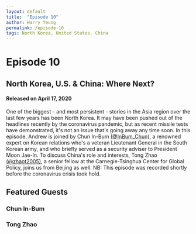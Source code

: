 ```yaml
---
layout: default
title:  "Episode 10"
author: Harry Yeung
permalink: /episode-10
tags: North Korea, United States, China
---
```


# Episode 10
## North Korea, U.S. & China: Where Next?
#### Released on April 17, 2020

<div id="buzzsprout-player-3395473"></div>
<script src="https://www.buzzsprout.com/699187/3395473-north-korea-u-s-china-where-next.js?container_id=buzzsprout-player-3395473&player=small" type="text/javascript" charset="utf-8"></script>

One of the biggest - and most persistent - stories in the Asia region over the last few years has been North Korea. It may have been pushed out of the headlines recently by the coronavirus pandemic, but as recent missile tests have demonstrated, it's not an issue that's going away any time soon. In this episode, Andrew is joined by Chun In-Bum [(@InBum_Chun)](https://twitter.com/inbum_chun?lang=en), a renowned expert on Korean relations who's a veteran Lieutenant General in the South Korean army, and who briefly served as a security adviser to President Moon Jae-In. To discuss China's role and interests, Tong Zhao [(@zhaot2005)](https://twitter.com/zhaot2005?lang=en), a senior fellow at the Carnegie-Tsinghua Center for Global Policy, joins us from Beijing as well. NB: This episode was recorded shortly before the coronavirus crisis took hold.

## Featured Guests

### Chun In-Bum

### Tong Zhao
